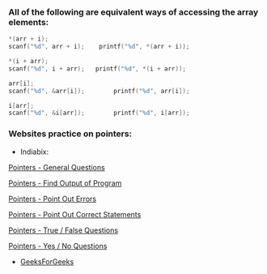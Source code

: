 ### All of the following are equivalent ways of accessing the array elements:

```c
*(arr + i); 
scanf("%d", arr + i);    printf("%d", *(arr + i));
```

```c
*(i + arr);
scanf("%d", i + arr);   printf("%d", *(i + arr));
```

```c
arr[i];
scanf("%d", &arr[i]);        printf("%d", arr[i]);
```

```c
i[arr];
scanf("%d", &i[arr]);        printf("%d", i[arr]);
```

### Websites practice on pointers:

- Indiabix:

[Pointers - General Questions](https://www.indiabix.com/c-programming/pointers/)

[Pointers - Find Output of Program](https://www.indiabix.com/c-programming/pointers/038001)

[Pointers - Point Out Errors](https://www.indiabix.com/c-programming/pointers/039001)

[Pointers - Point Out Correct Statements](https://www.indiabix.com/c-programming/pointers/040001)

[Pointers - True / False Questions](https://www.indiabix.com/c-programming/pointers/041001)

[Pointers - Yes / No Questions](https://www.indiabix.com/c-programming/pointers/042001)


* [GeeksForGeeks](https://www.geeksforgeeks.org/c-language-2-gq/pointers-gq/)
